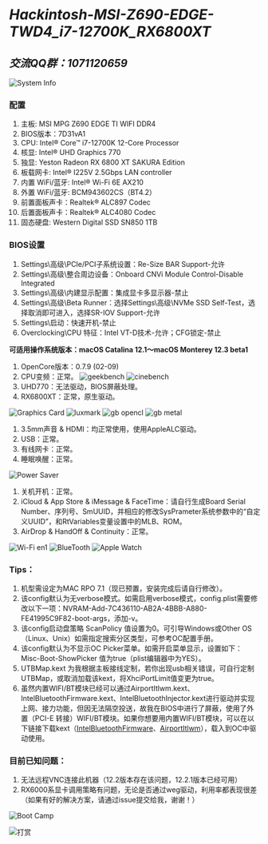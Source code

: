 # *Hackintosh-MSI-Z690-EDGE-TWD4_i7-12700K_RX6800XT*

## *交流QQ群：1071120659*


![System Info](https://s2.loli.net/2022/02/11/NE8vqsDHxrnzWhV.png)


### 配置
1. 主板: MSI MPG Z690 EDGE TI WIFI DDR4
1. BIOS版本：7D31vA1
1. CPU: Intel® Core™ i7-12700K 12-Core Processor
1. 核显: Intel® UHD Graphics 770
1. 独显: Yeston Radeon RX 6800 XT SAKURA Edition
1. 板载网卡: Intel® I225V 2.5Gbps LAN controller
1. 内置 WiFi/蓝牙: Intel® Wi-Fi 6E AX210
1. 外置 WiFi/蓝牙: BCM943602CS（BT4.2）
1. 前置面板声卡：Realtek® ALC897 Codec
1. 后置面板声卡：Realtek® ALC4080 Codec
1. 固态硬盘: Western Digital SSD SN850 1TB

### BIOS设置
1. Settings\高级\PCIe/PCI子系统设置：Re-Size BAR Support-允许
2. Settings\高级\整合周边设备：Onboard CNVi Module Control-Disable Integrated
3. Settings\高级\内建显示配置：集成显卡多显示器-禁止
4. Settings\高级\Beta Runner：选择Settings\高级\NVMe SSD Self-Test，选择取消即可进入，选择SR-IOV Support-允许
5. Settings\启动：快速开机-禁止
6. Overclocking\CPU 特征：Intel VT-D技术-允许；CFG锁定-禁止


**可适用操作系统版本：macOS Catalina 12.1～macOS Monterey 12.3 beta1**

1. OpenCore版本：0.7.9 (02-09)
1. CPU变频：正常。
![geekbench](https://s2.loli.net/2022/02/18/ifWjIJGYvytFc2E.png)
![cinebench](https://s2.loli.net/2022/02/18/WRZs5MdIJoFG7tC.png)
1. UHD770：无法驱动，BIOS屏蔽处理。
1. RX6800XT：正常，原生驱动。

![Graphics Card](https://s2.loli.net/2022/02/09/AdihloJsO9jZcEG.png)
![luxmark](https://s2.loli.net/2022/02/18/vdsSNVOt5W8mRkx.png)
![gb opencl](https://s2.loli.net/2022/02/18/gPIfT7xne2MQS3A.png)
![gb metal](https://s2.loli.net/2022/02/18/CnhVTR78p3jFfx4.png)

1. 3.5mm声音 & HDMI：均正常使用，使用AppleALC驱动。
1. USB：正常。
1. 有线网卡：正常。
1. 睡眠唤醒：正常。

![Power Saver](https://s2.loli.net/2022/02/09/f5PQ6731X2ukqIU.png)

1. 关机开机：正常。
1. iCloud & App Store & iMessage & FaceTime：请自行生成Board Serial Number、序列号、SmUUID，并相应的修改SysPrameter系统参数中的“自定义UUID”，和RtVariables变量设置中的MLB、ROM。
1. AirDrop & HandOff & Continuity：正常。

![Wi-Fi en1](https://s2.loli.net/2022/02/09/2XrCMNRca15oUYj.png)
![BlueTooth](https://s2.loli.net/2022/02/09/PLTa14XQ53ez7S6.png)
![Apple Watch](https://s2.loli.net/2022/02/09/qPAD1pdlZMU7hux.png)

### Tips：

1. 机型需设定为MAC RPO 7.1（现已预置，安装完成后请自行修改）。
1. 该config默认为无verbose模式。如需启用verbose模式，config.plist需要修改以下一项：NVRAM-Add-7C436110-AB2A-4BBB-A880-FE41995C9F82-boot-args，添加-v。
1. 该config启动盘策略 ScanPolicy 值设置为0。可引导Windows或Other OS（Linux、Unix）如需指定搜索分区类型，可参考OC配置手册。
1. 该config默认为不显示OC Picker菜单。如需开启菜单显示，设置如下：Misc-Boot-ShowPicker 值为true（plist编辑器中为YES）。
1. UTBMap.kext 为我根据主板接线定制，若你出现usb相关错误，可自行定制UTBMap，或取消加载该kext，将XhciPortLimit值变更为true。
1. 虽然内置WIFI/BT模块已经可以通过AirportItlwm.kext、IntelBluetoothFirmware.kext、IntelBluetoothInjector.kext进行驱动并实现上网、接力功能，但因无法隔空投送，故我在BIOS中进行了屏蔽，使用了外置（PCI-E 转接）WIFI/BT模块。如果你想要用内置WIFI/BT模块，可以在以下链接下载kext（[IntelBluetoothFirmware](https://github.com/OpenIntelWireless/IntelBluetoothFirmware/releases)、[AirportItlwm](https://github.com/OpenIntelWireless/itlwm/releases)），载入到OC中驱动使用。

### 目前已知问题：

1. 无法远程VNC连接此机器（12.2版本存在该问题，12.2.1版本已经可用）
1. RX6000系显卡调用策略有问题，无论是否通过weg驱动，利用率都表现很差（如果有好的解决方案，请通过issue提交给我，谢谢！）

![Boot Camp](https://s2.loli.net/2022/02/09/2pdDMUnsmHl5J4B.png)

![打赏](https://s3.bmp.ovh/imgs/2022/02/518d817d09e604ab.jpg)

